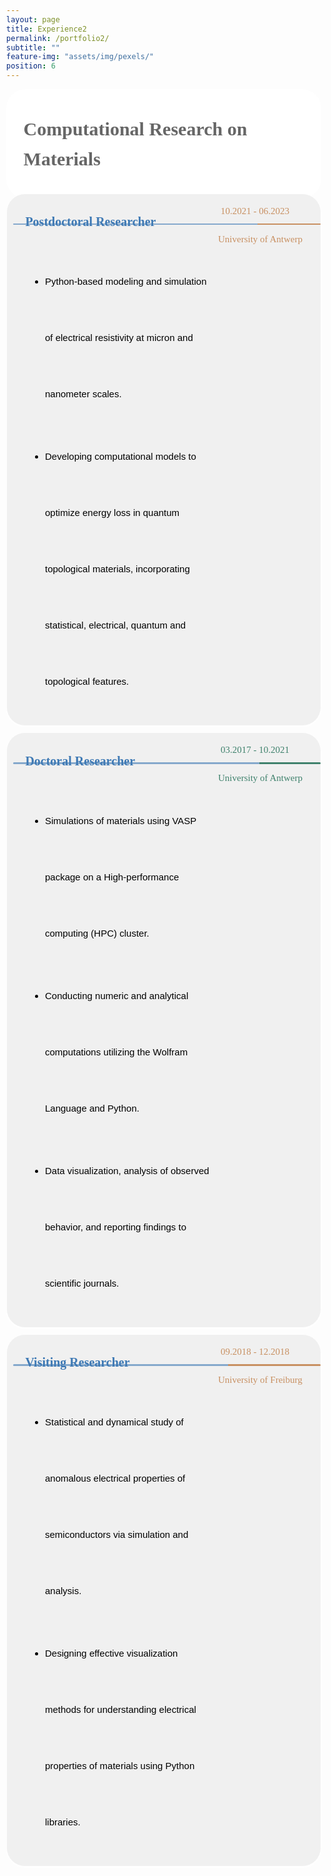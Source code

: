 ```yaml
---
layout: page
title: Experience2
permalink: /portfolio2/
subtitle: ""
feature-img: "assets/img/pexels/"
position: 6
---
```


<style>
    /* Reset default margin and padding */
    body {
        margin: 0;
        padding: 10px;
        background-image: url('assets/img/header/education.jpg');
        background-repeat: no-repeat;
        background-position: center center;
        background-size: cover; /* Ensure the background image covers the entire viewport */
    }
    .textbox {
        background-color: #f0f0f0;
        border: 1px solid white;
        border-radius: 30px;
        padding: 10px;
        margin: 0;
        box-shadow: 0 2px 2px white;
        position: relative;
        display: flex; /* Ensure relative positioning for absolute positioning of pseudo-element */
    }

    .textbox::before {
        content: "";
        position: absolute;
        top: 0;
        left: 0;
        width: 100%; /* Take up the full width of the box */
        height: 8px; /* Thickness of the strip */
        border-radius: 20px; /* Ensure rounded corners on the top */
    }

    .textbox h3 {
        color: #333;
        font-size: 12px;
        margin-bottom: 10px;
    }

    .textbox p {
        color: #666;
        font-size: 30px;
        line-height: 1.6;
    }

    .responsive-text {
        font-size: 23px; /* Global font size for .responsive-text */
        font-family: 'Garamond';
        color: #abb8a0;
    }

    .main-content .position-title {
        font-weight: bold;
        font-family: 'Garamond';
        font-size: 20px; /* Default font size for large screens */
        color: rgba(62, 121, 180, 1);
        margin-left: 0.9em;
    }

    @media only screen and (max-width: 600px) {
        /* Adjust styles for small screens */
        .textbox {
            flex-direction: column;
            align-items: flex-start;
            padding: 3px;
        }

        .textbox > div {
            margin-left: 0;
            margin-top: 0;
            margin-bottom: 0;
        }

        .textbox i {
            margin-right: 0;
        }

        .textbox p {
            font-size: 16px; /* Adjusted font size for paragraphs on small screens */
            margin-left: 0;
            margin-top: 2px;
        }

        .responsive-text {
            font-size: 1px; /* Smaller font size for smaller screens */
        }

        .main-content .position-title {
            font-size: 15px; /* Adjusted font size for Postdoctoral Researcher on small screens */
        }

        /* Remove styles for additional column */
        .textbox .additional-column {
            display: none;
        }
    }
</style>


<section>
    <div class="textbox" style="display: flex; justify-content: space-between; border: 0.5px solid white; background-color: white; line-height: 40px; margin-bottom: -5px;">
        <div style="margin-left: 0.4em; margin-top: -0.1em; display: flex; align-items: center; margin-bottom: -5px;">
            <i class="fa fa-briefcase" style="margin-right: 5px; color: #abb8a0;"></i> <!-- Icon -->
            <p class="responsive-text" style="font-weight: bold; margin-left: 0.2em;"> Computational Research on Materials</p> <!-- Text -->
        </div>
    </div>
        <div class="textbox" style="display: flex; justify-content: space-between; line-height: 90px; margin-bottom: 10px;">
    <div class="main-content" style="flex: 1;">
        <div style="margin-left: 0.1em; margin-top: -0.1em; display: flex; align-items: center; margin-bottom: 5px;">
            <p class="position-title">Postdoctoral Researcher</p>
        </div>
        <ul style="font-size: 15px; font-family: 'Avenir Next LT Pro Regular', sans-serif; margin-left: 1.7em; color: black;">
            <li style="margin-bottom: 10px;">Python-based modeling and simulation of electrical resistivity at micron and nanometer scales.</li>
            <li style="margin-bottom: 10px;">Developing computational models to optimize energy loss in quantum topological materials, incorporating statistical, electrical, quantum and topological features.</li>
        </ul>
        <div style="::before; content: ''; position: absolute; top: 47px; left: 10px; width: 98%; height: 2.5px; background: linear-gradient(to right, rgba(62, 121, 180, 0.6) 79.5%, rgba(200, 144, 98, 1) 20.5%); border-radius: 10px;"> </div>
    </div>
    <div class="additional-column" style="width: 160px; height: 100px; position: relative;">
        <p><span style="font-family: 'Avenir Next LT Pro'; font-size: 15px; color: gray; position: absolute; top: 0; left: 0;"> </span></p>
        <p><span style="font-family: 'Avenir Next LT Pro'; font-size: 15px; color: rgba(200, 144, 98, 1); position: absolute; top: 5px; left: 10px;">10.2021 - 06.2023</span></p>
        <p><span style="font-family: 'Avenir Next LT Pro'; font-size: 15px; color: rgba(200, 144, 98, 1); position: absolute; top: 50px; left: 6px;">University of Antwerp</span></p>
    </div>
</div>
    <div class="textbox" style="display: flex; justify-content: space-between; line-height: 90px; margin-bottom: 10px;">
        <div class="main-content" style="flex: 1;">
            <div style="margin-left: 0.1em; margin-top: -0.1em; display: flex; align-items: center; margin-bottom: 5px;">
                <p class="position-title">Doctoral Researcher</p>
            </div>
            <ul style="font-size: 15px; font-family: 'Avenir Next LT Pro Regular', sans-serif; margin-left: 1.7em; color: black;">
                <li style="margin-bottom: 10px;">Simulations of materials using VASP package on a High-performance computing (HPC) cluster.</li>
                <li style="margin-bottom: 10px;">Conducting numeric and analytical computations utilizing the Wolfram Language and Python.</li>
                <li style="margin-bottom: 10px;">Data visualization, analysis of observed behavior, and reporting findings to scientific journals.</li>
            </ul            >
            <div style="::before; content: ''; position: absolute; top: 47px; left: 10px; width: 98%; height: 3px; background: linear-gradient(to right, rgba(62, 121, 180, 0.6) 80%, rgba(64, 130, 109, 1) 20%); border-radius: 10px;"> </div>
        </div>
        <div class="additional-column" style="width: 160px; height: 100px; position: relative;">
            <p><span style="font-family: 'Avenir Next LT Pro'; font-size: 15px; color: gray; position: absolute; top: 0; left: 0;"> </span></p>
            <p><span style="font-family: 'Avenir Next LT Pro'; font-size: 15px; color: rgba(64, 130, 109, 1); position: absolute; top: 5px; left: 10px;">03.2017 - 10.2021</span></p>
            <p><span style="font-family: 'Avenir Next LT Pro'; font-size: 15px; color: rgba(64, 130, 109, 1); position: absolute; top: 50px; left: 6px;">University of Antwerp</span></p>
        </div>
    </div>
    <div class="textbox" style="display: flex; justify-content: space-between; line-height: 90px; margin-bottom: 10px;">
        <div class="main-content" style="flex: 1;">
            <div style="margin-left: 0.1em; margin-top: -0.1em; display: flex; align-items: center; margin-bottom: 5px;">
                <p class="position-title">Visiting Researcher</p>
            </div>
            <ul style="font-size: 15px; font-family: 'Avenir Next LT Pro Regular', sans-serif; margin-left: 1.7em; color: black;">
                <li style="margin-bottom: 10px;">Statistical and dynamical study of anomalous electrical properties of semiconductors via simulation and analysis.</li>
                <li style="margin-bottom: 10px;">Designing effective visualization methods for understanding electrical properties of materials using Python libraries.</li>
            </ul>
            <div style="::before; content: ''; position: absolute; top: 47px; left: 10px; width: 98%; height: 3px; background: linear-gradient(to right, rgba(62, 121, 180, 0.6) 70%, rgba(200, 144, 98, 1) 30%); border-radius: 10px;"> </div>
        </div>
        <div class="additional-column" style="width: 160px; height: 100px; position: relative;">
            <p><span style="font-family: 'Avenir Next LT Pro'; font-size: 15px; color: gray; position: absolute; top: 0; left: 0;"> </span></p>
            <p><span style="font-family: 'Avenir Next LT Pro'; font-size: 15px; color: rgba(200, 144, 98, 1); position: absolute; top: 5px; left: 10px;">09.2018 - 12.2018</span></p>
            <p><span style="font-family: 'Avenir Next LT Pro'; font-size: 15px; color: rgba(200, 144, 98, 1); position: absolute; top: 50px; left: 6px;">University of Freiburg</span></p>
        </div>
    </div>
</section>
